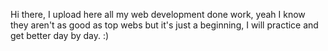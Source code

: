 Hi there, I upload here all my web development done work, yeah I know they aren't as good as top webs but it's just a beginning, I will practice and get better day by day. :)
